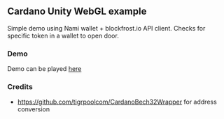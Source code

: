 ## Cardano Unity WebGL example

Simple demo using Nami wallet + blockfrost.io API client. Checks for specific token in a wallet to open door.

### Demo

Demo can be played [here](https://fivebinaries.github.io/cardano-unity/src/Examples/Demo/)

### Credits

- https://github.com/tigrpoolcom/CardanoBech32Wrapper for address conversion